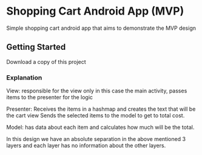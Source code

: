 # Shopping Cart Android App (MVP)

Simple shopping cart android app that aims to demonstrate the MVP design

## Getting Started

Download a copy of this project

### Explanation

View:
responsible for the view only in this case the main activity, passes items to the presenter for the logic

Presenter:
Receives the items in a hashmap and creates the text that will be the cart view
Sends the selected items to the model to get to total cost.

Model:
has data about each item and calculates how much will be the total.

In this design we have an absolute separation in the above mentioned 3 layers and
each layer has no information about the other layers.
